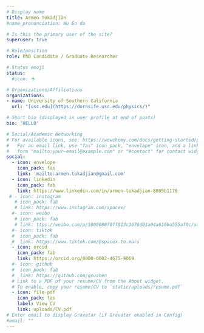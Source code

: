 ```yaml
---
# Display name
title: Armen Tokadjian
#name_pronunciation: Wu En da

# Is this the primary user of the site?
superuser: true

# Role/position
role: PhD Candidate / Graduate Researcher

# Status emoji
status:
  #icon: ☕️

# Organizations/Affiliations
organizations:
- name: University of Southern California
  url: "[usc.edu](https://dornsife.usc.edu/physics/)"

# Short bio (displayed in user profile at end of posts)
bio: 'HELLO'

# Social/Academic Networking
# For available icons, see: https://wowchemy.com/docs/getting-started/page-builder/#icons
#   For an email link, use "fas" icon pack, "envelope" icon, and a link in the
#   form "mailto:your-email@example.com" or "#contact" for contact widget.
social:
  - icon: envelope
    icon_pack: fas
    link: 'mailto:armen.tokadjian@gmail.com'
  - icon: linkedin
    icon_pack: fab
    link: https://www.linkedin.com/in/armen-tokadjian-8805b1176
 # - icon: instagram
   # icon_pack: fab
   # link: https://www.instagram.com/spacex/
  #- icon: weibo
   # icon_pack: fab
   # link: ttps://weibo.com/p/1008088f0ff813c3676d81a04a616ba555af0c/super_index
  #- icon: tiktok
  #  icon_pack: fab
  #  link: https://www.tiktok.com/@spacex.to.mars
  - icon: orcid
    icon_pack: fab
    link: https://orcid.org/0000-0002-4675-9069
  #- icon: github
  #  icon_pack: fab
  #  link: https://github.com/gcushen
  # Link to a PDF of your resume/CV from the About widget.
  # To enable, copy your resume/CV to `static/uploads/resume.pdf`
  - icon: file-pdf
    icon_pack: fas
    label: View CV
    link: uploads/CV.pdf
# Enter email to display Gravatar (if Gravatar enabled in Config)
#email: ""
---
```

